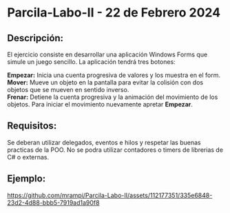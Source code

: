 # Parcila-Labo-II - 22 de Febrero 2024

## Descripción:
El ejercicio consiste en desarrollar una aplicación Windows Forms que simule un juego sencillo. 
La aplicación tendrá tres botones:

**Empezar:** Inicia una cuenta progresiva de valores y los muestra en el form.  
**Mover:** Mueve un objeto en la pantalla para evitar la colisión con dos objetos que se mueven en sentido inverso.  
**Frenar:** Detiene la cuenta progresiva y la animación del movimiento de los objetos. Para iniciar el movimiento nuevamente apretar **Empezar**.  

## Requisitos:
Se deberan utilizar delegados, eventos e hilos y respetar  las buenas practicas de la POO.
No se podra utilizar contadores o timers de librerias de C# o externas.

## Ejemplo:


https://github.com/mrampi/Parcila-Labo-II/assets/112177351/335e6848-23d2-4d88-bbb5-7919ad1a90f8

